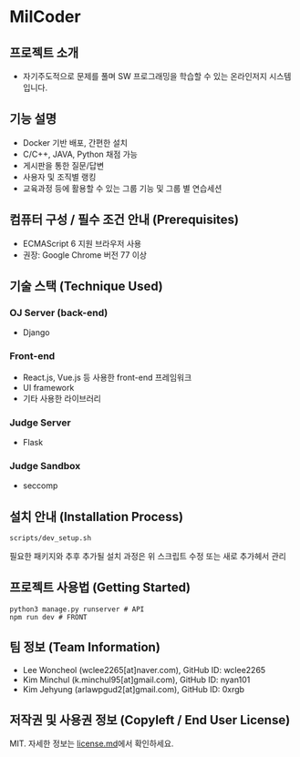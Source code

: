 # MilCoder

## 프로젝트 소개
- 자기주도적으로 문제를 풀며 SW 프로그래밍을 학습할 수 있는 온라인저지 시스템입니다.

## 기능 설명
- Docker 기반 배포, 간편한 설치
- C/C++, JAVA, Python 채점 가능
- 게시판을 통한 질문/답변
- 사용자 및 조직별 랭킹
- 교육과정 등에 활용할 수 있는 그룹 기능 및 그룹 별 연습세션

## 컴퓨터 구성 / 필수 조건 안내 (Prerequisites)
- ECMAScript 6 지원 브라우저 사용
- 권장: Google Chrome 버전 77 이상

## 기술 스택 (Technique Used)

### OJ Server (back-end)
- Django

### Front-end
- React.js, Vue.js 등 사용한 front-end 프레임워크 
- UI framework
- 기타 사용한 라이브러리

### Judge Server
- Flask

### Judge Sandbox
- seccomp

## 설치 안내 (Installation Process)
```shell
scripts/dev_setup.sh
```

필요한 패키지와 추후 추가될 설치 과정은 위 스크립트 수정 또는 새로 추가헤서 관리 

## 프로젝트 사용법 (Getting Started)
```shell
python3 manage.py runserver # API
npm run dev # FRONT
```

## 팀 정보 (Team Information)
- Lee Woncheol (wclee2265\[at\]naver.com), GitHub ID: wclee2265
- Kim Minchul (k.minchul95\[at\]gmail.com), GitHub ID: nyan101
- Kim Jehyung (arlawpgud2\[at\]gmail.com), GitHub ID: 0xrgb

## 저작권 및 사용권 정보 (Copyleft / End User License)
MIT. 자세한 정보는 [license.md](license.md)에서 확인하세요.
